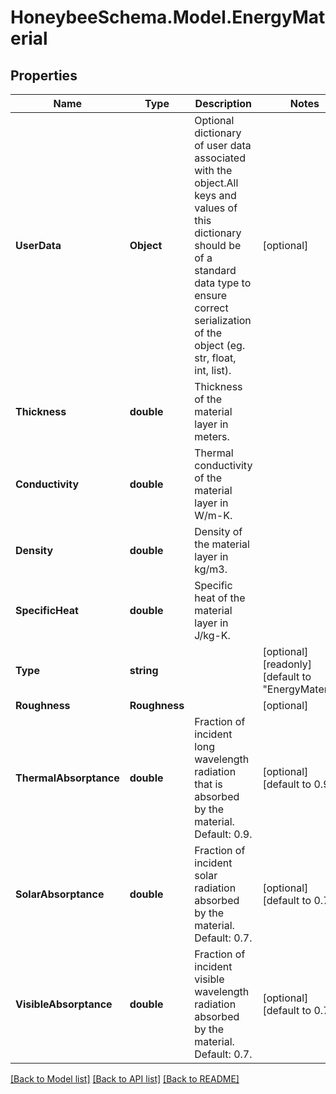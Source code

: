 
# HoneybeeSchema.Model.EnergyMaterial

## Properties

Name | Type | Description | Notes
------------ | ------------- | ------------- | -------------
**UserData** | **Object** | Optional dictionary of user data associated with the object.All keys and values of this dictionary should be of a standard data type to ensure correct serialization of the object (eg. str, float, int, list). | [optional] 
**Thickness** | **double** | Thickness of the material layer in meters. | 
**Conductivity** | **double** | Thermal conductivity of the material layer in W/m-K. | 
**Density** | **double** | Density of the material layer in kg/m3. | 
**SpecificHeat** | **double** | Specific heat of the material layer in J/kg-K. | 
**Type** | **string** |  | [optional] [readonly] [default to "EnergyMaterial"]
**Roughness** | **Roughness** |  | [optional] 
**ThermalAbsorptance** | **double** | Fraction of incident long wavelength radiation that is absorbed by the material. Default: 0.9. | [optional] [default to 0.9D]
**SolarAbsorptance** | **double** | Fraction of incident solar radiation absorbed by the material. Default: 0.7. | [optional] [default to 0.7D]
**VisibleAbsorptance** | **double** | Fraction of incident visible wavelength radiation absorbed by the material. Default: 0.7. | [optional] [default to 0.7D]

[[Back to Model list]](../README.md#documentation-for-models)
[[Back to API list]](../README.md#documentation-for-api-endpoints)
[[Back to README]](../README.md)

